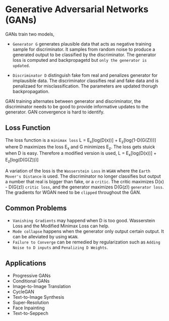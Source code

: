 #  Generative Adversarial Networks (GANs)

GANs train two models,

-   `Generator G` generates plausible data that acts as negative training sample for discriminator. It samples from random noise to produce a generated output to be classified by the discriminator. The generator loss is computed and backpropagetd but `only the generator is updated`.

-   `Discriminator D` distinguish fake fom real and penalizes generator for implausible data. The discriminator classifies real and fake data and is penalizaed for misclassification. The parameters are updated thorugh backpropagation.

GAN training alternates between generator and discriminator, the discriminator needs to be good to provide informative updates to the generator. GAN convergence is hard to identify.

## Loss Function

The loss function is a `minimax loss` L = E<sub>x</sub>[log(D(x))] + E<sub>z</sub>[log(1-D(G(Z)))] where D maximizes the loss E<sub>x</sub> and G minimizes E<sub>z</sub>. The loss gets stuick when D is easy. Therefore a modified version is used, L = E<sub>x</sub>[log(D(x))] + E<sub>z</sub>[log(D(G(Z)))]

A variation of the loss is the `Wasserstein Loss` in `WGAN` where the `Earth Mover's Distance` is used. The discriminator no longer classifies but output a number that real is bigger than fake, or a `critic`. The critic maximizes D(x) - D(G(z)) `critic loss`, and the generator maximizes D(G(z)) `generator loss`. The gradients for WGAN need to be `clipped` throughout the GAN.

## Common Problems

-   `Vanishing Gradients` may happend when D is too good. Wasserstein Loss and the Modified Minimax Loss can help.
-   `Mode collapse` happens when the generator only output certain output. It can be alleviated by using `WGAN`.
-   `Failure to Converge` can be remedied by regularization such as `Adding Noise to D inputs` and `Penalizing D Weights`.

##  Applications

-   Progressive GANs
-   Conditional GANs
-   Image-to-Image Translation
-   CycleGAN
-   Text-to-Image Synthesis
-   Super-Resolution
-   Face Inpainting
-   Text-to-Seppech
